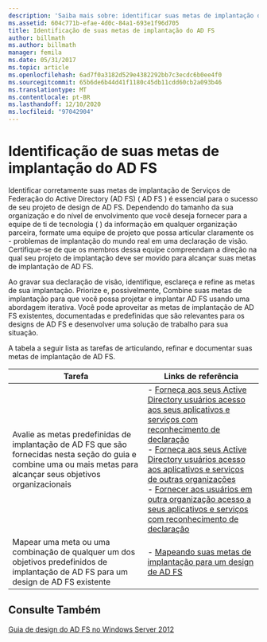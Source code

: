 ```yaml
---
description: 'Saiba mais sobre: identificar suas metas de implantação de AD FS'
ms.assetid: 604c771b-efae-4d0c-84a1-693e1f96d705
title: Identificação de suas metas de implantação do AD FS
author: billmath
ms.author: billmath
manager: femila
ms.date: 05/31/2017
ms.topic: article
ms.openlocfilehash: 6ad7f0a3182d529e4382292bb7c3ecdc6b0ee4f0
ms.sourcegitcommit: 65b6de6b44d41f1180c45db11cdd60cb2a093b46
ms.translationtype: MT
ms.contentlocale: pt-BR
ms.lasthandoff: 12/10/2020
ms.locfileid: "97042904"
---
```

# <a name="identifying-your-ad-fs-deployment-goals"></a>Identificação de suas metas de implantação do AD FS

Identificar corretamente suas metas de implantação de Serviços de Federação do Active Directory (AD FS) \( AD FS \) é essencial para o sucesso de seu projeto de design de AD FS. Dependendo do tamanho da sua organização e do nível de envolvimento que você deseja fornecer para a equipe de ti de tecnologia \( \) da informação em qualquer organização parceira, formate uma equipe de projeto que possa articular claramente os \- problemas de implantação do mundo real em uma declaração de visão. Certifique-se de que os membros dessa equipe compreendam a direção na qual seu projeto de implantação deve ser movido para alcançar suas metas de implantação de AD FS.

Ao gravar sua declaração de visão, identifique, esclareça e refine as metas de sua implantação. Priorize e, possivelmente, Combine suas metas de implantação para que você possa projetar e implantar AD FS usando uma abordagem iterativa. Você pode aproveitar as metas de implantação de AD FS existentes, documentadas e predefinidas que são relevantes para os designs de AD FS e desenvolver uma solução de trabalho para sua situação.

A tabela a seguir lista as tarefas de articulando, refinar e documentar suas metas de implantação de AD FS.

|Tarefa|Links de referência|
|--------|-------------------|
|Avalie as metas predefinidas de implantação de AD FS que são fornecidas nesta seção do guia e combine uma ou mais metas para alcançar seus objetivos organizacionais|-   [Forneça aos seus Active Directory usuários acesso aos seus aplicativos e serviços com reconhecimento de declaração](Provide-Your-Active-Directory-Users-Access-to-Your-Claims-Aware-Applications-and-Services.md)<br />-   [Forneça aos seus Active Directory usuários acesso aos aplicativos e serviços de outras organizações](Provide-Your-Active-Directory-Users-Access-to-the-Applications-and-Services-of-Other-Organizations.md)<br />-   [Fornecer aos usuários em outra organização acesso a seus aplicativos e serviços com reconhecimento de declaração](Provide-Users-in-Another-Organization-Access-to-Your-Claims-Aware-Applications-and-Services.md)|
|Mapear uma meta ou uma combinação de qualquer um dos objetivos predefinidos de implantação de AD FS para um design de AD FS existente|-   [Mapeando suas metas de implantação para um design de AD FS](Mapping-Your-Deployment-Goals-to-an-AD-FS-Design.md)|

## <a name="see-also"></a>Consulte Também
[Guia de design do AD FS no Windows Server 2012](AD-FS-Design-Guide-in-Windows-Server-2012.md)

